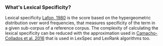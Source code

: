 ### What's Lexical Specificity?
Lexical specificity [Lafon, 1980](https://www.persee.fr/doc/mots_0243-6450_1980_num_1_1_1008) is the score based on the hypergeometric distribution over
word frequencies, that measures specificity of the term in a given sub-corpus of a reference corpus. The complexity of calculating the lexical specificity can be reduced with the approximation used in 
[Camacho-Collados et al. 2016](http://josecamachocollados.com/papers/NASARI_AIJ.pdf) that is used in LexSpec and LexRank algorithms too. 
